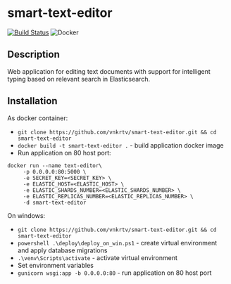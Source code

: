 # smart-text-editor

[![Build Status](https://travis-ci.com/vnkrtv/smart-text-editor.svg?branch=master)](https://travis-ci.com/vnkrtv/smart-text-editor)
![Docker](https://github.com/vnkrtv/smart-text-editor/workflows/Docker/badge.svg)

## Description  

Web application for editing text documents with support for intelligent typing based on relevant search in Elasticsearch.

## Installation  

As docker container:
- ```git clone https://github.com/vnkrtv/smart-text-editor.git && cd smart-text-editor```
- ```docker build -t smart-text-editor .``` - build application docker image
- Run application on 80 host port:  
```
docker run --name text-editor\
     -p 0.0.0.0:80:5000 \
     -e SECRET_KEY=<SECRET_KEY> \
     -e ELASTIC_HOST=<ELASTIC_HOST> \
     -e ELASTIC_SHARDS_NUMBER=<ELASTIC_SHARDS_NUMBER> \
     -e ELASTIC_REPLICAS_NUMBER=<ELASTIC_REPLICAS_NUMBER> \
     -d smart-text-editor
```

On windows:
- ```git clone https://github.com/vnkrtv/smart-text-editor.git && cd smart-text-editor```
- ```powershell .\deploy\deploy_on_win.ps1``` - create virtual environment and apply database migrations
- ```.\venv\Scripts\activate``` - activate virtual environment
- Set environment variables   
- ```gunicorn wsgi:app -b 0.0.0.0:80``` - run application on 80 host port
